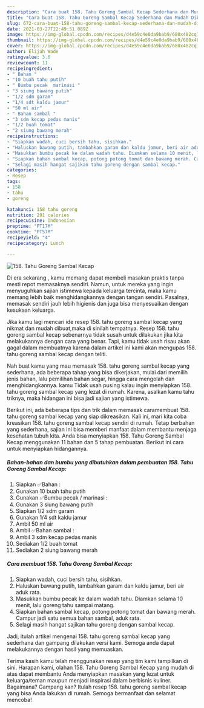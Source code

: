 ```yaml
---
description: "Cara buat 158. Tahu Goreng Sambal Kecap Sederhana dan Mudah Dibuat"
title: "Cara buat 158. Tahu Goreng Sambal Kecap Sederhana dan Mudah Dibuat"
slug: 672-cara-buat-158-tahu-goreng-sambal-kecap-sederhana-dan-mudah-dibuat
date: 2021-03-27T22:49:51.089Z
image: https://img-global.cpcdn.com/recipes/d4e59c4e0da9bab9/680x482cq70/158-tahu-goreng-sambal-kecap-foto-resep-utama.jpg
thumbnail: https://img-global.cpcdn.com/recipes/d4e59c4e0da9bab9/680x482cq70/158-tahu-goreng-sambal-kecap-foto-resep-utama.jpg
cover: https://img-global.cpcdn.com/recipes/d4e59c4e0da9bab9/680x482cq70/158-tahu-goreng-sambal-kecap-foto-resep-utama.jpg
author: Elijah Wade
ratingvalue: 3.6
reviewcount: 11
recipeingredient:
- " Bahan "
- "10 buah tahu putih"
- " Bumbu pecak  marinasi "
- "3 siung bawang putih"
- "1/2 sdm garam"
- "1/4 sdt kaldu jamur"
- "50 ml air"
- " Bahan sambal "
- "3 sdm kecap pedas manis"
- "1/2 buah tomat"
- "2 siung bawang merah"
recipeinstructions:
- "Siapkan wadah, cuci bersih tahu, sisihkan."
- "Haluskan bawang putih, tambahkan garam dan kaldu jamur, beri air aduk rata."
- "Masukkan bumbu pecak ke dalam wadah tahu. Diamkan selama 10 menit, lalu goreng tahu sampai matang."
- "Siapkan bahan sambal kecap, potong potong tomat dan bawang merah. Campur jadi satu semua bahan sambal, aduk rata."
- "Selagi masih hangat sajikan tahu goreng dengan sambal kecap."
categories:
- Resep
tags:
- 158
- tahu
- goreng

katakunci: 158 tahu goreng 
nutrition: 291 calories
recipecuisine: Indonesian
preptime: "PT17M"
cooktime: "PT57M"
recipeyield: "4"
recipecategory: Lunch

---
```



![158. Tahu Goreng Sambal Kecap](https://img-global.cpcdn.com/recipes/d4e59c4e0da9bab9/680x482cq70/158-tahu-goreng-sambal-kecap-foto-resep-utama.jpg)

Di era  sekarang , kamu memang dapat membeli masakan praktis tanpa mesti repot memasaknya sendiri. Namun, untuk mereka yang ingin menyuguhkan sajian istimewa kepada keluarga tercinta, maka kamu memang lebih baik menghidangkannya dengan tangan sendiri. Pasalnya, memasak sendiri jauh lebih higienis dan juga bisa menyesuaikan dengan kesukaan keluarga.

Jika kamu lagi mencari ide resep 158. tahu goreng sambal kecap yang nikmat dan mudah dibuat,maka di sinilah tempatnya. Resep 158. tahu goreng sambal kecap  sebenarnya tidak susah untuk dilakukan jika kita melakukannya dengan cara yang benar. Tapi, kamu tidak usah risau akan gagal dalam membuatnya 
karena dalam artikel ini kami akan mengupas 158. tahu goreng sambal kecap dengan teliti.  



Nah buat kamu yang mau memasak 158. tahu goreng sambal kecap yang sederhana, ada beberapa tahap yang bisa dikerjakan, mulai dari memilih jenis bahan, lalu pemilihan bahan segar, hingga cara mengolah dan menghidangkannya. kamu Tidak usah pusing kalau ingin menyiapkan 158. tahu goreng sambal kecap yang lezat di rumah. Karena, asalkan kamu  tahu triknya, maka hidangan ini bisa jadi sajian yang istimewa.

Berikut ini, ada beberapa tips dan trik dalam memasak caramembuat 158. tahu goreng sambal kecap yang siap dikreasikan. Kali ini, mari kita coba kreasikan 158. tahu goreng sambal kecap sendiri di rumah. Tetap berbahan yang sederhana, sajian ini bisa memberi manfaat dalam membantu menjaga kesehatan tubuh kita. Anda bisa menyiapkan 158. Tahu Goreng Sambal Kecap menggunakan 11 bahan dan 5 tahap pembuatan. Berikut ini cara untuk menyiapkan hidangannya.

<!--inarticleads1-->

##### Bahan-bahan dan bumbu yang dibutuhkan dalam pembuatan 158. Tahu Goreng Sambal Kecap:

1. Siapkan  ✅Bahan :
1. Gunakan 10 buah tahu putih
1. Gunakan  ✅Bumbu pecak / marinasi :
1. Gunakan 3 siung bawang putih
1. Siapkan 1/2 sdm garam
1. Gunakan 1/4 sdt kaldu jamur
1. Ambil 50 ml air
1. Ambil  ✅Bahan sambal :
1. Ambil 3 sdm kecap pedas manis
1. Sediakan 1/2 buah tomat
1. Sediakan 2 siung bawang merah




<!--inarticleads2-->

##### Cara membuat 158. Tahu Goreng Sambal Kecap:

1. Siapkan wadah, cuci bersih tahu, sisihkan.
1. Haluskan bawang putih, tambahkan garam dan kaldu jamur, beri air aduk rata.
1. Masukkan bumbu pecak ke dalam wadah tahu. Diamkan selama 10 menit, lalu goreng tahu sampai matang.
1. Siapkan bahan sambal kecap, potong potong tomat dan bawang merah. Campur jadi satu semua bahan sambal, aduk rata.
1. Selagi masih hangat sajikan tahu goreng dengan sambal kecap.




Jadi, itulah artikel mengenai  158. tahu goreng sambal kecap  yang sederhana dan gampang dilakukan versi kami. Semoga anda dapat melakukannya dengan hasil yang memuaskan. 

Terima kasih kamu telah menggunakan resep yang tim kami tampilkan di sini. Harapan kami, olahan  158. Tahu Goreng Sambal Kecap yang mudah di atas dapat membantu Anda menyiapkan masakan yang lezat untuk keluarga/teman maupun menjadi inspirasi dalam berbisnis kuliner. Bagaimana? Gampang kan? Itulah resep 158. tahu goreng sambal kecap yang bisa Anda lakukan di rumah. Semoga bermanfaat dan selamat mencoba!

